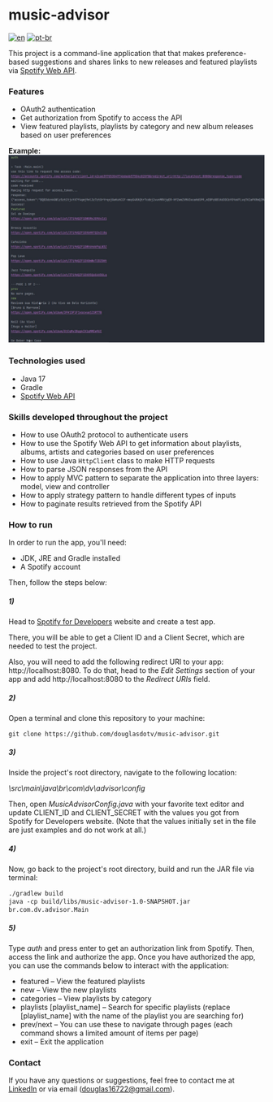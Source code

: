 # music-advisor
[![en](https://img.shields.io/badge/lang-en-red.svg)](https://github.com/douglasdotv/music-advisor/blob/master/README.md)
[![pt-br](https://img.shields.io/badge/lang-pt--br-green.svg)](https://github.com/douglasdotv/music-advisor/blob/master/README.pt-br.md)

This project is a command-line application that that makes preference-based suggestions and shares links to new releases and featured playlists via [Spotify Web API](https://developer.spotify.com/documentation/web-api/).

### Features
- OAuth2 authentication
- Get authorization from Spotify to access the API
- View featured playlists, playlists by category and new album releases based on user preferences

**Example:**
![-](./screenshots/musicadvisor.jpg)

### Technologies used
- Java 17
- Gradle
- [Spotify Web API](https://developer.spotify.com/documentation/web-api/)

### Skills developed throughout the project
- How to use OAuth2 protocol to authenticate users
- How to use the Spotify Web API to get information about playlists, albums, artists and categories based on user preferences
- How to use Java `HttpClient` class to make HTTP requests
- How to parse JSON responses from the API
- How to apply MVC pattern to separate the application into three layers: model, view and controller
- How to apply strategy pattern to handle different types of inputs
- How to paginate results retrieved from the Spotify API

### How to run
In order to run the app, you'll need:

- JDK, JRE and Gradle installed
- A Spotify account

Then, follow the steps below:

##### **1**)
Head to [Spotify for Developers](https://developer.spotify.com/dashboard/login) website and create a test app.

There, you will be able to get a Client ID and a Client Secret, which are needed to test the project.

Also, you will need to add the following redirect URI to your app: http://localhost:8080. To do that, head to the _Edit Settings_ section of your app and add http://localhost:8080 to the _Redirect URIs_ field.

##### **2**)
Open a terminal and clone this repository to your machine:
```
git clone https://github.com/douglasdotv/music-advisor.git
```

##### **3**)
Inside the project's root directory, navigate to the following location: 

_\src\main\java\br\com\dv\advisor\config_

Then, open _MusicAdvisorConfig.java_ with your favorite text editor and update CLIENT_ID and CLIENT_SECRET with the values you got from Spotify for Developers website. (Note that the values initially set in the file are just examples and do not work at all.)

##### **4**)
Now, go back to the project's root directory, build and run the JAR file via terminal:
```
./gradlew build
java -cp build/libs/music-advisor-1.0-SNAPSHOT.jar br.com.dv.advisor.Main
```

##### **5**)
Type _auth_ and press enter to get an authorization link from Spotify. Then, access the link and authorize the app.
Once you have authorized the app, you can use the commands below to interact with the application:

- featured – View the featured playlists
- new – View the new playlists
- categories – View playlists by category
- playlists [playlist_name] – Search for specific playlists (replace [playlist_name] with the name of the playlist you are searching for)
- prev/next – You can use these to navigate through pages (each command shows a limited amount of items per page)
- exit – Exit the application

### Contact
If you have any questions or suggestions, feel free to contact me at [LinkedIn](https://www.linkedin.com/in/douglasdotv) or via email (douglas16722@gmail.com).

